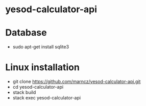 # yesod-calculator-api

# Database

* sudo apt-get install sqlite3

# Linux installation

* git clone https://github.com/marncz/yesod-calculator-api.git         
* cd yesod-calculator-api                                           
* stack build
* stack exec yesod-calculator-api   
